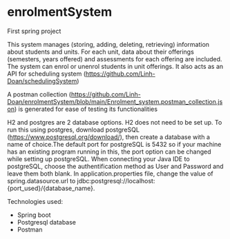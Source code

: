 # enrolmentSystem

First spring project

This system manages (storing, adding, deleting, retrieving) information about students and units. For each unit, data about their offerings (semesters, years offered) and assessments for each offering are included. The system can enrol or unenrol students in unit offerings. It also acts as an API for scheduling system (https://github.com/Linh-Doan/schedulingSystem) 

A postman collection (https://github.com/Linh-Doan/enrolmentSystem/blob/main/Enrolment_system.postman_collection.json) is generated for ease of testing its functionalities

H2 and postgres are 2 database options. H2 does not need to be set up. To run this using postgres, download postgreSQL (https://www.postgresql.org/download/), then create a database with a name of choice.The default port for postgreSQL is 5432 so if your machine has an existing program running in this, the port option can be changed while setting up postgreSQL. When connecting your Java IDE to postgreSQL, choose the authentification method as User and Password and leave them both blank. In application.properties file, change the value of spring.datasource.url to jdbc:postgresql://localhost:{port_used}/{database_name}.

Technologies used:
- Spring boot
- Postgresql database
- Postman
